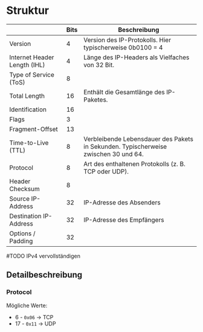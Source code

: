 # Struktur

|                              | Bits | Beschreibung                                                                        |
| ---------------------------- | ---- | ----------------------------------------------------------------------------------- |
| Version                      | 4    | Version des IP-Protokolls. Hier typischerweise 0b0100 = 4                           |
| Internet Header Length (IHL) | 4    | Länge des IP-Headers als Vielfaches von 32 Bit.                                     |
| Type of Service (ToS)        | 8    |                                                                                     |
| Total Length                 | 16   | Enthält die Gesamtlänge des IP-Paketes.                                             |
| Identification               | 16   |                                                                                     |
| Flags                        | 3    |                                                                                     |
| Fragment-Offset              | 13   |                                                                                     |
| Time-to-Live (TTL)           | 8    | Verbleibende Lebensdauer des Pakets in Sekunden. Typischerweise zwischen 30 und 64. |
| Protocol                     | 8    | Art des enthaltenen Protokolls (z. B. TCP oder UDP).                                |
| Header Checksum              | 8    |                                                                                     |
| Source IP-Address            | 32   | IP-Adresse des Absenders                                                            |
| Destination IP-Address       | 32   | IP-Adresse des Empfängers                                                           |
| Options / Padding            | 32   |                                                                                     |
#TODO IPv4 vervollständigen

## Detailbeschreibung
### Protocol
Mögliche Werte:
- 6 - `0x06` -> TCP
- 17 - `0x11` -> UDP
